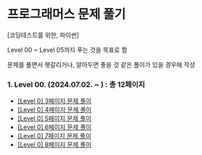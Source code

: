 # 프로그래머스 문제 풀기
[코딩테스트를 위한, 파이썬]

Level 00 ~ Level 05까지 푸는 것을 목표로 함
</hr>
문제를 풀면서 헷갈리거나, 알아두면 좋을 것 같은 풀이가 있을 경우에 작성


### 1. Level 00. (2024.07.02. ~ ) : 총 12페이지
- [[Level 0] 3페이지 문제 풀이](https://github.com/miinseo324/programmers_python/blob/cae0212ce288823368e38131c8d23825688f7225/level0_day3.ipynb)
- [[Level 0] 4페이지 문제 풀이](https://github.com/miinseo324/programmers_python/blob/cae0212ce288823368e38131c8d23825688f7225/level0_day4.ipynb)
- [[Level 0] 5페이지 문제 풀이](https://github.com/miinseo324/programmers_python/blob/e3c119ad8e4fc026ebb5af50ef34318fe5429ab6/level0_day5.ipynb)
- [[Level 0] 6페이지 문제 풀이](https://github.com/miinseo324/programmers_python/blob/e7f67b78f889014fb1578ae1fe0fc84bc4d5d0d5/level0_day6.ipynb)
- [[Level 0] 7페이지 문제 풀이](https://github.com/miinseo324/programmers_python/blob/d0bb24fecb2a36f7bf05b41322e2d70f877843bf/level0_day7.ipynb)
- [[Level 0] 8페이지 문제 풀이](https://github.com/miinseo324/programmers_python/blob/11da706e8d5e0fb6251ec1e2b959ee604215f68c/level0_day8.ipynb)
